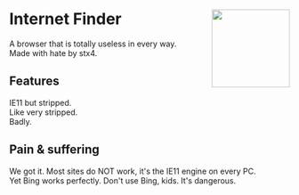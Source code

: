 # Internet Finder <img src="/Icon.ico" width="140px" style="float: right;">
A browser that is totally useless in every way.<br>
Made with hate by stx4.<br>

<h2> Features </h2>
IE11 but stripped.<br>
Like very stripped.<br>
Badly.<br>

<h2> Pain & suffering </h2>
We got it. Most sites do NOT work, it's the IE11 engine on every PC.<br>
Yet Bing works perfectly. Don't use Bing, kids. It's dangerous.<br>

